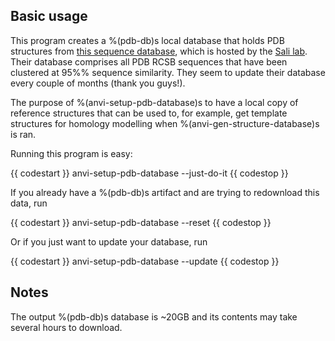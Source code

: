 ## Basic usage

This program creates a %(pdb-db)s local database that holds PDB structures from [this sequence
database](https://salilab.org/modeller/supplemental.html), which is hosted by the [Sali
lab](https://salilab.org/).  Their database comprises all PDB RCSB sequences that have been
clustered at 95%% sequence similarity. They seem to update their database every couple of months
(thank you guys!).

The purpose of %(anvi-setup-pdb-database)s to have a local copy of reference structures that
can be used to, for example, get template structures for homology modelling when
%(anvi-gen-structure-database)s is ran.

Running this program is easy:

{{ codestart }}
anvi-setup-pdb-database --just-do-it
{{ codestop }}

If you already have a %(pdb-db)s artifact and are trying to redownload this data, run 

{{ codestart }}
anvi-setup-pdb-database --reset
{{ codestop }}

Or if you just want to update your database, run 

{{ codestart }}
anvi-setup-pdb-database --update
{{ codestop }}

## Notes

The output %(pdb-db)s database is ~20GB and its contents may take several hours to download.
